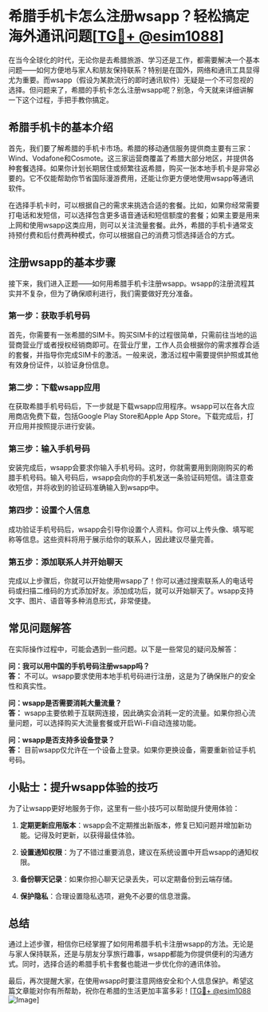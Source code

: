 # 希腊手机卡怎么注册wsapp？轻松搞定海外通讯问题[[TG💪+ @esim1088](https://t.me/s/esim1088)]

在当今全球化的时代，无论你是去希腊旅游、学习还是工作，都需要解决一个基本问题——如何方便地与家人和朋友保持联系？特别是在国外，网络和通讯工具显得尤为重要。而wsapp（假设为某款流行的即时通讯软件）无疑是一个不可忽视的选择。但问题来了，希腊的手机卡怎么注册wsapp呢？别急，今天就来详细讲解一下这个过程，手把手教你搞定。

## 希腊手机卡的基本介绍

首先，我们要了解希腊的手机卡市场。希腊的移动通信服务提供商主要有三家：Wind、Vodafone和Cosmote。这三家运营商覆盖了希腊大部分地区，并提供各种套餐选择。如果你计划长期居住或频繁往返希腊，购买一张本地手机卡是非常必要的。它不仅能帮助你节省国际漫游费用，还能让你更方便地使用wsapp等通讯软件。

在选择手机卡时，可以根据自己的需求来挑选合适的套餐。比如，如果你经常需要打电话和发短信，可以选择包含更多语音通话和短信额度的套餐；如果主要是用来上网和使用wsapp这类应用，则可以关注流量套餐。此外，希腊的手机卡通常支持预付费和后付费两种模式，你可以根据自己的消费习惯选择适合的方式。

## 注册wsapp的基本步骤

接下来，我们进入正题——如何用希腊手机卡注册wsapp。wsapp的注册流程其实并不复杂，但为了确保顺利进行，我们需要做好充分准备。

### 第一步：获取手机号码

首先，你需要有一张希腊的SIM卡。购买SIM卡的过程很简单，只需前往当地的运营商营业厅或者授权经销商即可。在营业厅里，工作人员会根据你的需求推荐合适的套餐，并指导你完成SIM卡的激活。一般来说，激活过程中需要提供护照或其他有效身份证件，以验证身份信息。

### 第二步：下载wsapp应用

在获取希腊手机号码后，下一步就是下载wsapp应用程序。wsapp可以在各大应用商店免费下载，包括Google Play Store和Apple App Store。下载完成后，打开应用并按照提示进行安装。

### 第三步：输入手机号码

安装完成后，wsapp会要求你输入手机号码。这时，你就需要用到刚刚购买的希腊手机号码。输入号码后，wsapp会向你的手机发送一条验证码短信。请注意查收短信，并将收到的验证码准确输入到wsapp中。

### 第四步：设置个人信息

成功验证手机号码后，wsapp会引导你设置个人资料。你可以上传头像、填写昵称等信息。这些资料将用于展示给你的联系人，因此建议尽量完善。

### 第五步：添加联系人并开始聊天

完成以上步骤后，你就可以开始使用wsapp了！你可以通过搜索联系人的电话号码或扫描二维码的方式添加好友。添加成功后，就可以开始聊天了。wsapp支持文字、图片、语音等多种消息形式，非常便捷。

## 常见问题解答

在实际操作过程中，可能会遇到一些问题。以下是一些常见的疑问及解答：

**问：我可以用中国的手机号码注册wsapp吗？**  
**答：** 不可以。wsapp要求使用本地手机号码进行注册，这是为了确保账户的安全性和真实性。

**问：wsapp是否需要消耗大量流量？**  
**答：** wsapp主要依赖于互联网连接，因此确实会消耗一定的流量。如果你担心流量问题，可以选择购买大流量套餐或开启Wi-Fi自动连接功能。

**问：wsapp是否支持多设备登录？**  
**答：** 目前wsapp仅允许在一个设备上登录。如果你更换设备，需要重新验证手机号码。

## 小贴士：提升wsapp体验的技巧

为了让wsapp更好地服务于你，这里有一些小技巧可以帮助提升使用体验：

1. **定期更新应用版本**：wsapp会不定期推出新版本，修复已知问题并增加新功能。记得及时更新，以获得最佳体验。
   
2. **设置通知权限**：为了不错过重要消息，建议在系统设置中开启wsapp的通知权限。

3. **备份聊天记录**：如果你担心聊天记录丢失，可以定期备份到云端存储。

4. **保护隐私**：合理设置隐私选项，避免不必要的信息泄露。

## 总结

通过上述步骤，相信你已经掌握了如何用希腊手机卡注册wsapp的方法。无论是与家人保持联系，还是与朋友分享旅行趣事，wsapp都能为你提供便利的沟通方式。同时，选择合适的希腊手机卡套餐也能进一步优化你的通讯体验。

最后，再次提醒大家，在使用wsapp时要注意网络安全和个人信息保护。希望这篇文章能对你有所帮助，祝你在希腊的生活更加丰富多彩！[[TG💪+ @esim1088](https://t.me/s/esim1088) ![Image](https://i.postimg.cc/4NQfJmqS/Snipaste-2025-05-13-00-14-12.png)]